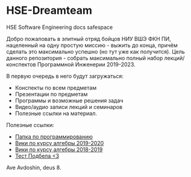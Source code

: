# HSE-Dreamteam
HSE Software Engineering docs safespace

Добро пожаловать в элитный отряд бойцов НИУ ВШЭ ФКН ПИ, нацеленный на одну простую миссию -
выжить до конца, причём сделать это максимально успешно (но тут уже как получится).
Цель данного репозитория - собрать максимально полный набор
лекций/конспектов Программной Инженерии 2019-2023.

В первую очередь в него будут загружаться:
- Конспекты по всем предметам
- Презентации по предметам
- Программы и возможные решения задач
- Видео/аудио записи лекций и семинаров
- Полезные ссылки на материал.

Полезные ссылки:

- [Папка по программированию](http://bit.do/progCS2019)
- [Вики по курсу алгебры 2019-2020](http://hsealgebra20.wikidot.com)
- [Вики по курсу алгебры 2018-2019](http://hsealgebra19.wikidot.com)
- [Тест Подбела <3](http://podbel.ru)

Ave Avdoshin, deus 8.
